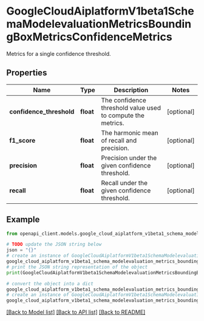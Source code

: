 # GoogleCloudAiplatformV1beta1SchemaModelevaluationMetricsBoundingBoxMetricsConfidenceMetrics

Metrics for a single confidence threshold.

## Properties

Name | Type | Description | Notes
------------ | ------------- | ------------- | -------------
**confidence_threshold** | **float** | The confidence threshold value used to compute the metrics. | [optional] 
**f1_score** | **float** | The harmonic mean of recall and precision. | [optional] 
**precision** | **float** | Precision under the given confidence threshold. | [optional] 
**recall** | **float** | Recall under the given confidence threshold. | [optional] 

## Example

```python
from openapi_client.models.google_cloud_aiplatform_v1beta1_schema_modelevaluation_metrics_bounding_box_metrics_confidence_metrics import GoogleCloudAiplatformV1beta1SchemaModelevaluationMetricsBoundingBoxMetricsConfidenceMetrics

# TODO update the JSON string below
json = "{}"
# create an instance of GoogleCloudAiplatformV1beta1SchemaModelevaluationMetricsBoundingBoxMetricsConfidenceMetrics from a JSON string
google_cloud_aiplatform_v1beta1_schema_modelevaluation_metrics_bounding_box_metrics_confidence_metrics_instance = GoogleCloudAiplatformV1beta1SchemaModelevaluationMetricsBoundingBoxMetricsConfidenceMetrics.from_json(json)
# print the JSON string representation of the object
print(GoogleCloudAiplatformV1beta1SchemaModelevaluationMetricsBoundingBoxMetricsConfidenceMetrics.to_json())

# convert the object into a dict
google_cloud_aiplatform_v1beta1_schema_modelevaluation_metrics_bounding_box_metrics_confidence_metrics_dict = google_cloud_aiplatform_v1beta1_schema_modelevaluation_metrics_bounding_box_metrics_confidence_metrics_instance.to_dict()
# create an instance of GoogleCloudAiplatformV1beta1SchemaModelevaluationMetricsBoundingBoxMetricsConfidenceMetrics from a dict
google_cloud_aiplatform_v1beta1_schema_modelevaluation_metrics_bounding_box_metrics_confidence_metrics_from_dict = GoogleCloudAiplatformV1beta1SchemaModelevaluationMetricsBoundingBoxMetricsConfidenceMetrics.from_dict(google_cloud_aiplatform_v1beta1_schema_modelevaluation_metrics_bounding_box_metrics_confidence_metrics_dict)
```
[[Back to Model list]](../README.md#documentation-for-models) [[Back to API list]](../README.md#documentation-for-api-endpoints) [[Back to README]](../README.md)



